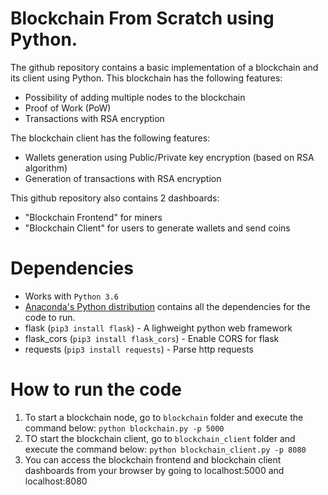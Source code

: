 # Blockchain From Scratch using Python.

The github repository contains a basic implementation of a blockchain and its client using Python. This blockchain has the following features:

- Possibility of adding multiple nodes to the blockchain
- Proof of Work (PoW)
- Transactions with RSA encryption

The blockchain client has the following features:

- Wallets generation using Public/Private key encryption (based on RSA algorithm)
- Generation of transactions with RSA encryption 

This github repository also contains 2 dashboards: 

- "Blockchain Frontend" for miners 
- "Blockchain Client" for users to generate wallets and send coins 


# Dependencies

- Works with ```Python 3.6``` 
- [Anaconda's Python distribution](https://www.continuum.io/downloads) contains all the dependencies for the code to run.
- flask (```pip3 install flask```) - A lighweight python web framework
- flask_cors (```pip3 install flask_cors```) - Enable CORS for flask
- requests (```pip3 install requests```) - Parse http requests

# How to run the code

1. To start a blockchain node, go to ```blockchain``` folder and execute the command below:
```python blockchain.py -p 5000```
2. TO start the blockchain client, go to ```blockchain_client``` folder and execute the command below:
```python blockchain_client.py -p 8080```
3. You can access the blockchain frontend and blockchain client dashboards from your browser by going to localhost:5000 and localhost:8080
